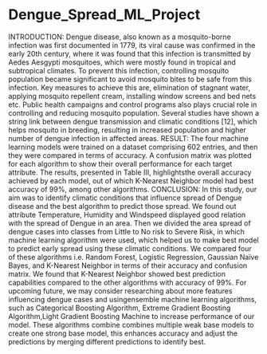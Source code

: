 # Dengue_Spread_ML_Project
INTRODUCTION: Dengue disease, also known as a mosquito-borne infection was first documented in 1779, its viral cause was confirmed in the early 20th century, where it was found that this infection is transmitted by Aedes Aesgypti mosquitoes, which were mostly found in tropical and subtropical climates. To prevent this infection, controlling mosquito population became significant to avoid mosquito bites to be safe from this infection. Key measures to achieve this are, elimination of stagnant water, applying mosquito repellent cream, installing window screens and bed nets etc. Public health campaigns and control programs also plays crucial role in controlling and reducing mosquito population. Several studies have shown a string link between dengue transmission and climatic conditions [12], which helps mosquito in breeding, resulting in increased population and higher number of dengue infection in affected areas.
RESULT: The four machine learning models were trained on a dataset comprising 602 entries, and then they were compared in terms of accuracy. A confusion matrix was plotted for each algorithm to show their overall performance for each target attribute. The results, presented in Table III, highlightsthe overall accuracy achieved by each model, out of which K-Nearest Neighbor model had best accuracy of 99%, among other algorithms.
CONCLUSION: In this study, our aim was to identify climatic conditions that influence spread of Dengue disease and the best algorithm to predict those spread. We found out attribute Temperature, Humidity and Windspeed displayed good relation with the spread of Dengue in an area. Then we divided the area spread of dengue cases into classes from Little to No risk to Severe Risk, in which machine learning algorithm were used, which helped us to make best model to predict early spread using these climatic conditions. We compared four of these algorithms i.e. Random Forest, Logistic Regression, Gaussian Naïve Bayes, and K-Nearest 
Neighbor in terms of their accuracy and confusion matrix. We found that K-Nearest Neighbor showed best prediction capabilities compared to the other algorithms with accuracy of 99%. For upcoming future, we may consider researching about more features influencing dengue cases and usingensemble machine learning algorithms, such as Categorical Boosting Algorithm, Extreme Gradient Boosting Algorithm,Light Gradient Boosting Machine to increase performance of our model. These algorithms combine combines multiple weak base models to create one strong base model, this enhances accuracy and adjust the predictions by merging different predictions to identify best.
